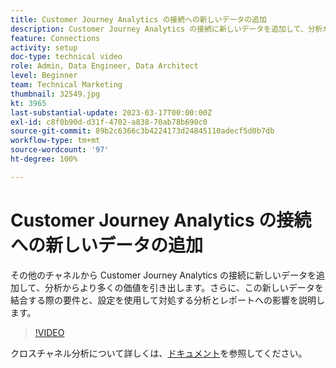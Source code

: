 ```yaml
---
title: Customer Journey Analytics の接続への新しいデータの追加
description: Customer Journey Analytics の接続に新しいデータを追加して、分析からより多くの価値を引き出す方法について説明します。
feature: Connections
activity: setup
doc-type: technical video
role: Admin, Data Engineer, Data Architect
level: Beginner
team: Technical Marketing
thumbnail: 32549.jpg
kt: 3965
last-substantial-update: 2023-03-17T00:00:00Z
exl-id: c8f0b90d-d31f-4702-a838-70ab78b690c0
source-git-commit: 89b2c6366c3b4224173d24845110adecf5d0b7db
workflow-type: tm+mt
source-wordcount: '97'
ht-degree: 100%

---
```


# Customer Journey Analytics の接続への新しいデータの追加

その他のチャネルから Customer Journey Analytics の接続に新しいデータを追加して、分析からより多くの価値を引き出します。さらに、この新しいデータを結合する際の要件と、設定を使用して対処する分析とレポートへの影響を説明します。

>[!VIDEO](https://video.tv.adobe.com/v/32549/?learn=on&quality=12&learn=on)

クロスチャネル分析について詳しくは、[ドキュメント](https://experienceleague.adobe.com/docs/analytics-platform/using/cca/overview.html?lang=ja)を参照してください。
